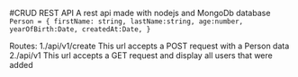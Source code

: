 #CRUD REST API 
A rest api made with nodejs and MongoDb database
<code>
Person = {
    firstName: string,
    lastName:string,
    age:number,
    yearOfBirth:Date,
    createdAt:Date,
}
</code>

Routes:
1./api/v1/create 
This url accepts a POST request with a Person data
2./api/v1 
This url accepts a GET request and display all users that were added

